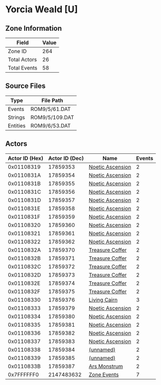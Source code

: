 # Yorcia Weald [U]

## Zone Information

| Field        |   Value |
|--------------|---------|
| Zone ID      |     264 |
| Total Actors |      26 |
| Total Events |      58 |

## Source Files

| Type     | File Path      |
|----------|----------------|
| Events   | ROM9/5/61.DAT  |
| Strings  | ROM9/5/109.DAT |
| Entities | ROM9/6/53.DAT  |

## Actors

| Actor ID (Hex)   |   Actor ID (Dec) | Name                                                     |   Events |
|------------------|------------------|----------------------------------------------------------|----------|
| 0x01108319       |         17859353 | [Noetic Ascension](./17859353%20-%20Noetic%20Ascension/) |        2 |
| 0x0110831A       |         17859354 | [Noetic Ascension](./17859354%20-%20Noetic%20Ascension/) |        2 |
| 0x0110831B       |         17859355 | [Noetic Ascension](./17859355%20-%20Noetic%20Ascension/) |        2 |
| 0x0110831C       |         17859356 | [Noetic Ascension](./17859356%20-%20Noetic%20Ascension/) |        2 |
| 0x0110831D       |         17859357 | [Noetic Ascension](./17859357%20-%20Noetic%20Ascension/) |        2 |
| 0x0110831E       |         17859358 | [Noetic Ascension](./17859358%20-%20Noetic%20Ascension/) |        2 |
| 0x0110831F       |         17859359 | [Noetic Ascension](./17859359%20-%20Noetic%20Ascension/) |        2 |
| 0x01108320       |         17859360 | [Noetic Ascension](./17859360%20-%20Noetic%20Ascension/) |        2 |
| 0x01108321       |         17859361 | [Noetic Ascension](./17859361%20-%20Noetic%20Ascension/) |        2 |
| 0x01108322       |         17859362 | [Noetic Ascension](./17859362%20-%20Noetic%20Ascension/) |        2 |
| 0x0110832A       |         17859370 | [Treasure Coffer](./17859370%20-%20Treasure%20Coffer/)   |        2 |
| 0x0110832B       |         17859371 | [Treasure Coffer](./17859371%20-%20Treasure%20Coffer/)   |        2 |
| 0x0110832C       |         17859372 | [Treasure Coffer](./17859372%20-%20Treasure%20Coffer/)   |        2 |
| 0x0110832D       |         17859373 | [Treasure Coffer](./17859373%20-%20Treasure%20Coffer/)   |        2 |
| 0x0110832E       |         17859374 | [Treasure Coffer](./17859374%20-%20Treasure%20Coffer/)   |        2 |
| 0x0110832F       |         17859375 | [Treasure Coffer](./17859375%20-%20Treasure%20Coffer/)   |        2 |
| 0x01108330       |         17859376 | [Living Cairn](./17859376%20-%20Living%20Cairn/)         |        3 |
| 0x01108333       |         17859379 | [Noetic Ascension](./17859379%20-%20Noetic%20Ascension/) |        2 |
| 0x01108334       |         17859380 | [Noetic Ascension](./17859380%20-%20Noetic%20Ascension/) |        2 |
| 0x01108335       |         17859381 | [Noetic Ascension](./17859381%20-%20Noetic%20Ascension/) |        2 |
| 0x01108336       |         17859382 | [Noetic Ascension](./17859382%20-%20Noetic%20Ascension/) |        2 |
| 0x01108337       |         17859383 | [Noetic Ascension](./17859383%20-%20Noetic%20Ascension/) |        2 |
| 0x01108338       |         17859384 | [(unnamed)](./17859384/)                                 |        2 |
| 0x01108339       |         17859385 | [(unnamed)](./17859385/)                                 |        2 |
| 0x0110833B       |         17859387 | [Ars Monstrum](./17859387%20-%20Ars%20Monstrum/)         |        2 |
| 0x7FFFFFF0       |       2147483632 | [Zone Events](./Zone%20Events/)                          |        7 |